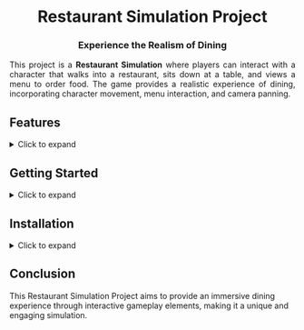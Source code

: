 <h1 align="center">Restaurant Simulation Project</h1>
<h3 align="center">Experience the Realism of Dining</h3>

<div style="text-align: justify;">
<p>This project is a <strong>Restaurant Simulation</strong> where players can interact with a character that walks into a restaurant, sits down at a table, and views a menu to order food. The game provides a realistic experience of dining, incorporating character movement, menu interaction, and camera panning.</p>
</div>

<h2>Features</h2>
<details>
<summary>Click to expand</summary>
<ul>
    <li><strong>Character Movement:</strong> Control a character using keyboard input to navigate the restaurant.</li>
    <li><strong>Sitting Mechanism:</strong> The character can sit down at chairs, triggering animations and interactions.</li>
    <li><strong>Menu Interaction:</strong> When the character sits down, a menu UI appears, allowing players to order food.</li>
    <li><strong>Camera Panning:</strong> Smooth camera movement focuses on the menu when the character sits down.</li>
    <li><strong>Animator Integration:</strong> Integrated animations for idle, walking, and sitting states enhance the realism of the experience.</li>
</ul>
</details>

<h2>Getting Started</h2>
<details>
<summary>Click to expand</summary>
<p>To get started with the Restaurant Simulation Project:</p>
<ul>
    <li>Clone the repository to your local machine:</li>
    <pre><code>git clone <repository-url></code></pre>
    <li>Open the project in Unity.</li>
    <li>Ensure all necessary assets are imported and set up correctly.</li>
    <li>Run the project to experience the simulation.</li>
</ul>
</details>

<h2>Installation</h2>
<details>
<summary>Click to expand</summary>
<p>Follow these steps to install and run the project:</p>
<ul>
    <li>Download and install Unity (version 2022.3.48f1 and above is recommended).</li>
    <li>Clone or download this repository.</li>
    <li>Open the project in Unity Hub.</li>
    <li>Build and run the project to test the simulation.</li>
</ul>
</details>


<h2>Conclusion</h2>
<p>This Restaurant Simulation Project aims to provide an immersive dining experience through interactive gameplay elements, making it a unique and engaging simulation.</p>
